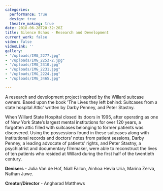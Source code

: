 ```yaml
---
categories:
  performance: true
  design: true
  theatre_making: true
date: 2018-06-28T20:32:20Z
title: Silence Echos - Research and Development
current_work: false
video: false
videoLink: ''
gallery:
- "/uploads/IMG_2277.jpg"
- "/uploads/IMG_2253-2.jpg"
- "/uploads/IMG_2310.jpg"
- "/uploads/IMG_2231.jpg"
- "/uploads/IMG_2224.jpg"
- "/uploads/IMG_3465.jpg"

---
```

A research and development project inspired by the Willard suitcase owners. Based upon the book 'The Lives they left behind: Suitcases from a state hospital Attic' written by Darby Penney, and Peter Stastny.

When Willard State Hospital closed its doors in 1995, after operating as one of New York State’s largest mental institutions for over 120 years, a forgotten attic filled with suitcases belonging to former patients was discovered. Using the possessions found in these suitcases along with institutional records and doctors’ notes from patient sessions, Darby Penney, a leading advocate of patients’ rights, and Peter Stastny, a psychiatrist and documentary filmmaker, were able to reconstruct the lives of ten patients who resided at Willard during the first half of the twentieth century.

**Devisers** - Julia Van de Hof, Niall Fallon, Ainhoa Hevia Uria, Marina Zerva, Nathan Juwe. 

**Creator/Director** - Angharad Matthews